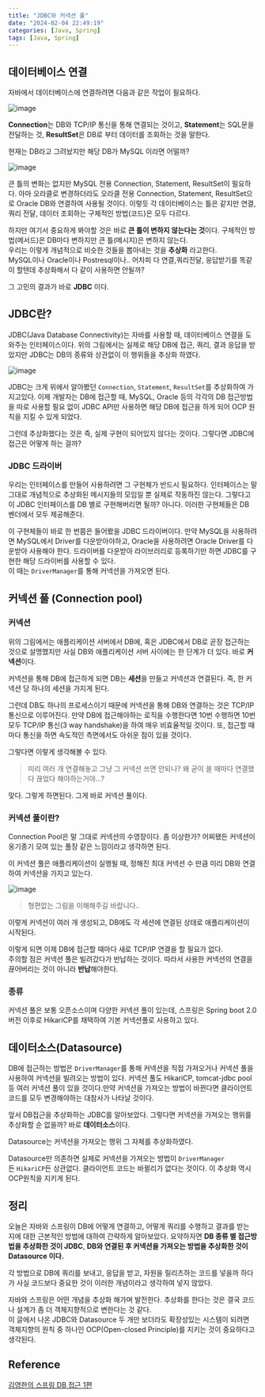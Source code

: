 ```yaml
---
title: "JDBC와 커넥션 풀"
date: "2024-02-04 22:49:19"
categories: [Java, Spring]
tags: [Java, Spring]
---
```


## 데이터베이스 연결

자바에서 데이터베이스에 연결하려면 다음과 같은 작업이 필요하다.

![image](/assets/img/2024-11-14-JDBC와-커넥션-풀/Pasted-image-20241114224957.png)

**Connection**는 DB와 TCP/IP 통신을 통해 연결되는 것이고, **Statement**는 SQL문을 전달하는 것, **ResultSet**은 DB로 부터 데이터를 조회하는 것을 말한다.

현재는 DB라고 그려놨지만 해당 DB가 MySQL 이라면 어떨까?

![image](/assets/img/2024-11-14-JDBC와-커넥션-풀/Pasted-image-20241114225008.png)

큰 틀의 변화는 없지만 MySQL 전용 Connection, Statement, ResultSet이 필요하다. 아마 오라클로 변경하더라도 오라클 전용 Connection, Statement, ResultSet으로 Oracle DB와 연결하여 사용될 것이다. 이렇듯 각 데이터베이스는 틀은 같지만 연결, 쿼리 전달, 데이터 조회하는 구체적인 방법(코드)은 모두 다르다.

하지만 여기서 중요하게 봐야할 것은 바로 **큰 틀이 변하지 않는다는 것**이다. 구체적인 방법(메서드)은 DB마다 변하지만 큰 틀(메시지)은 변하지 않는다.  
우리는 이렇게 개념적으로 비슷한 것들을 뽑아내는 것을 **추상화** 라고한다.  
MySQL이나 Oracle이나 Postresql이나.. 어차피 다 연결,쿼리전달, 응답받기를 똑같이 할텐데 추상화해서 다 같이 사용하면 안될까?

그 고민의 결과가 바로 **JDBC** 이다.

## JDBC란?
JDBC(Java Database Connectivity)는 자바를 사용할 때, 데이터베이스 연결을 도와주는 인터페이스이다. 위의 그림에서는 실제로 해당 DB에 접근, 쿼리, 결과 응답을 받았지만 JDBC는 DB의 종류와 상관없이 이 행위들을 추상화 하였다.

![image](/assets/img/2024-11-14-JDBC와-커넥션-풀/Pasted-image-20241114225016.png)

JDBC는 크게 위에서 알아봤던 `Connection`, `Statement`, `ResultSet`를 추상화하여 가지고있다. 이제 개발자는 DB에 접근할 때, MySQL, Oracle 등의 각각의 DB 접근방법을 따로 사용할 필요 없이 JDBC API만 사용하면 해당 DB에 접근을 하게 되어 OCP 원칙을 지킬 수 있게 되었다.

그런데 추상화했다는 것은 즉, 실제 구현이 되어있지 않다는 것이다. 그렇다면 JDBC에 접근은 어떻게 하는 걸까?

### JDBC 드라이버

우리는 인터페이스를 만들어 사용하려면 그 구현체가 반드시 필요하다. 인터페이스는 말 그대로 개념적으로 추상화된 메시지들의 모임일 뿐 실제로 작동하진 않는다. 그렇다고 이 JDBC 인터페이스를 DB 별로 구현해버리면 될까? 아니다. 이러한 구현체들은 DB 벤더에서 모두 제공해준다.

이 구현체들이 바로 한 번쯤은 들어봤을 JDBC 드라이버이다. 만약 MySQL을 사용하려면 MySQL에서 Driver를 다운받아야하고, Oracle을 사용하려면 Oracle Driver를 다운받아 사용해야 한다. 드라이버를 다운받아 라이브러리로 등록하기만 하면 JDBC를 구현한 해당 드라이버를 사용할 수 있다.  
이 때는 `DriverManager`를 통해 커넥션을 가져오면 된다.

## 커넥션 풀 (Connection pool)

### 커넥션
위의 그림에서는 애플리케이션 서버에서 DB에, 혹은 JDBC에서 DB로 곧장 접근하는 것으로 설명했지만 사실 DB와 애플리케이션 서버 사이에는 한 단계가 더 있다. 바로 **커넥션**이다.

커넥션을 통해 DB에 접근하게 되면 DB는 **세션**을 만들고 커넥션과 연결된다. 즉, 한 커넥션 당 하나의 세션을 가지게 된다.

그런데 DB도 하나의 프로세스이기 때문에 커넥션을 통해 DB와 연결하는 것은 TCP/IP 통신으로 이루어진다. 만약 DB에 접근해야하는 로직을 수행한다면 10번 수행하면 10번 모두 TCP/IP 통신(3 way handshake)을 하여 매우 비효율적일 것이다. 또, 접근할 때마다 통신을 하면 속도적인 측면에서도 아쉬운 점이 있을 것이다.

그렇다면 이렇게 생각해볼 수 있다.

> 미리 여러 개 연결해놓고 그냥 그 커넥션 쓰면 안되나? 왜 굳이 쓸 때마다 연결했다 끊었다 해야하는거야...?

맞다. 그렇게 하면된다. 그게 바로 커넥션 풀이다.

### 커넥션 풀이란?

Connection Pool은 말 그대로 커넥션의 수영장이다. 좀 이상한가? 어찌됐든 커넥션이 옹기종기 모여 있는 풀장 같은 느낌이라고 생각하면 된다.

이 커넥션 풀은 애플리케이션이 실행될 때, 정해진 최대 커넥션 수 만큼 미리 DB와 연결하여 커넥션을 가지고 있는다.

![image](/assets/img/2024-11-14-JDBC와-커넥션-풀/Pasted-image-20241114225028.png)

> 형편없는 그림을 이해해주길 바랍니다..

이렇게 커넥션이 여러 개 생성되고, DB에도 각 세션에 연결된 상태로 애플리케이션이 시작된다.

이렇게 되면 이제 DB에 접근할 때마다 새로 TCP/IP 연결을 할 필요가 없다.  
주의할 점은 커넥션 풀은 빌려갔다가 반납하는 것이다. 따라서 사용한 커넥션의 연결을 끊어버리는 것이 아니라 **반납**해야한다.

### 종류

커넥션 풀은 보통 오픈소스이며 다양한 커넥션 풀이 있는데, 스프링은 Spring boot 2.0 버전 이후로 HikariCP를 채택하여 기본 커넥션풀로 사용하고 있다.

## 데이터소스(Datasource)

DB에 접근하는 방법은 `DriverManager`를 통해 커넥션을 직접 가져오거나 커넥션 풀을 사용하여 커넥션을 빌려오는 방법이 있다. 커넥션 풀도 HikariCP, tomcat-jdbc pool등 여러 커넥션 풀이 있을 것이다.만약 커넥션을 가져오는 방법이 바뀐다면 클라이언트 코드를 모두 변경해야하는 대참사가 나타날 것이다.

앞서 DB접근을 추상화하는 JDBC를 알아보았다. 그렇다면 커넥션을 가져오는 행위를 추상화할 순 없을까? 바로 **데이터소스**이다.

Datasource는 커넥션을 가져오는 행위 그 자체를 추상화하였다.

Datasource만 의존하면 실제로 커넥션을 가져오는 방법이 `DriverManager`든 `HikariCP`든 상관없다. 클라이언트 코드는 바뀔리가 없다는 것이다. 이 추상화 역시 OCP원칙을 지키게 된다.

## 정리
오늘은 자바와 스프링이 DB에 어떻게 연결하고, 어떻게 쿼리를 수행하고 결과를 받는 지에 대한 근본적인 방법에 대하여 간략하게 알아보았다. 요약하자면 **DB 종류 별 접근방법을 추상화한 것이 JDBC**, **DB와 연결된 후 커넥션을 가져오는 방법을 추상화한 것이 Datasource 이다.**

각 방법으로 DB에 쿼리를 보내고, 응답을 받고, 자원을 릴리즈하는 코드를 넣을까 하다가 사실 코드보다 중요한 것이 이러한 개념이라고 생각하여 넣지 않았다.

자바와 스프링은 어떤 개념을 추상화 해가며 발전한다. 추상화를 한다는 것은 결국 코드나 설계가 좀 더 객체지향적으로 변한다는 것 같다.  
이 글에서 나온 JDBC와 Datasource 두 개만 보더라도 확장성있는 시스템이 되려면 객체지향의 원칙 중 하나인 OCP(Open-closed Principle)를 지키는 것이 중요하다고 생각된다.

## Reference

[김영한의 스프링 DB 접근 1편](https://www.inflearn.com/course/%EC%8A%A4%ED%94%84%EB%A7%81-db-1/dashboard)